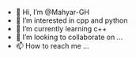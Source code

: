 - 👋 Hi, I’m @Mahyar-GH
- 👀 I’m interested in cpp and python
- 🌱 I’m currently learning c++
- 💞️ I’m looking to collaborate on ...
- 📫 How to reach me ...

<!---
Mahyar-GH/Mahyar-GH is a ✨ special ✨ repository because its `README.md` (this file) appears on your GitHub profile.
You can click the Preview link to take a look at your changes.
--->
